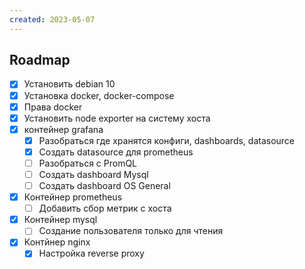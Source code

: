 ```yaml
---
created: 2023-05-07
---
```


## Roadmap
- [x] Установить debian 10
- [x] Установка docker, docker-compose
- [x] Права docker
- [x] Установить node exporter на систему хоста
- [x] контейнер grafana
	- [x] Разобраться где хранятся конфиги, dashboards, datasource
	- [x] Создать datasource для prometheus
	- [ ] Разобраться с PromQL
	- [ ] Создать dashboard Mysql
	- [ ] Создать dashboard OS General
- [x] Контейнер prometheus
	- [ ] Добавить сбор метрик с хоста
- [x] Контейнер mysql
	- [ ] Создание пользователя только для чтения
- [x] Контйнер nginx
	- [x] Настройка reverse proxy
